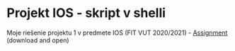 # Projekt IOS - skript v shelli

Moje riešenie projektu 1 v predmete IOS (FIT VUT 2020/2021) - [Assignment](assignment.html) (download and open)
